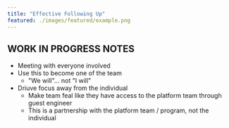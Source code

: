 ```yaml
---
title: "Effective Following Up"
featured: ./images/featured/example.png
---
```


## WORK IN PROGRESS NOTES
- Meeting with everyone involved
- Use this to become one of the team
    - "We will"... not "I will"
- Driuve focus away from the individual
    - Make team feal like they have access to the platform team through guest engineer
    - This is a partnership with the platform team / program, not the individual